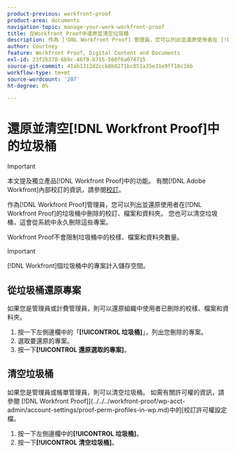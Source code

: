 ```yaml
---
product-previous: workfront-proof
product-area: documents
navigation-topic: manage-your-work-workfront-proof
title: 在Workfront Proof中還原並清空垃圾桶
description: 作為 [!DNL Workfront Proof] 管理員，您可以列出並還原使用者在 [!DNL Workfront] 校訂中的垃圾桶中刪除的校訂、檔案和資料夾。 您也可以清空垃圾桶，這會從系統中永久刪除這些專案。
author: Courtney
feature: Workfront Proof, Digital Content and Documents
exl-id: 23f2b370-6b9c-46f9-b715-560f6a074715
source-git-commit: 41ab1312d2ccb8b8271bc851a35e31e9ff18c16b
workflow-type: tm+mt
source-wordcount: '207'
ht-degree: 0%

---
```


# 還原並清空[!DNL Workfront Proof]中的垃圾桶

>[!IMPORTANT]
>
>本文提及獨立產品[!DNL Workfront Proof]中的功能。 有關[!DNL Adobe Workfront]內部校訂的資訊，請參閱[校訂](../../../review-and-approve-work/proofing/proofing.md)。

作為[!DNL Workfront Proof]管理員，您可以列出並還原使用者在[!DNL Workfront Proof]的垃圾桶中刪除的校訂、檔案和資料夾。 您也可以清空垃圾桶，這會從系統中永久刪除這些專案。

Workfront Proof不會限制垃圾桶中的校樣、檔案和資料夾數量。

>[!IMPORTANT]
>
>[!DNL Workfront]個垃圾桶中的專案計入儲存空間。

## 從垃圾桶還原專案

如果您是管理員或計費管理員，則可以還原組織中使用者已刪除的校樣、檔案和資料夾。

1. 按一下左側邊欄中的「**[!UICONTROL 垃圾桶]**」，列出您刪除的專案。
1. 選取要還原的專案。
1. 按一下&#x200B;**[!UICONTROL 還原選取的專案]**。

## 清空垃圾桶

如果您是管理員或帳單管理員，則可以清空垃圾桶。 如需有關許可權的資訊，請參閱 [!DNL Workfront Proof]](../../../workfront-proof/wp-acct-admin/account-settings/proof-perm-profiles-in-wp.md)中的[校訂許可權設定檔。

1. 按一下左側邊欄中的&#x200B;**[!UICONTROL 垃圾桶]**。
1. 按一下&#x200B;**[!UICONTROL 清空垃圾桶]**。

